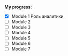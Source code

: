 **My progress:**
<!-- TODO-IST:START -->
* [x] Module 1 Роль аналитики
* [ ] Module 2
* [ ] Module 3
* [ ] Module 4
* [ ] Module 5
* [ ] Module 6
* [ ] Module 7
<!-- TODO-IST:END -->
